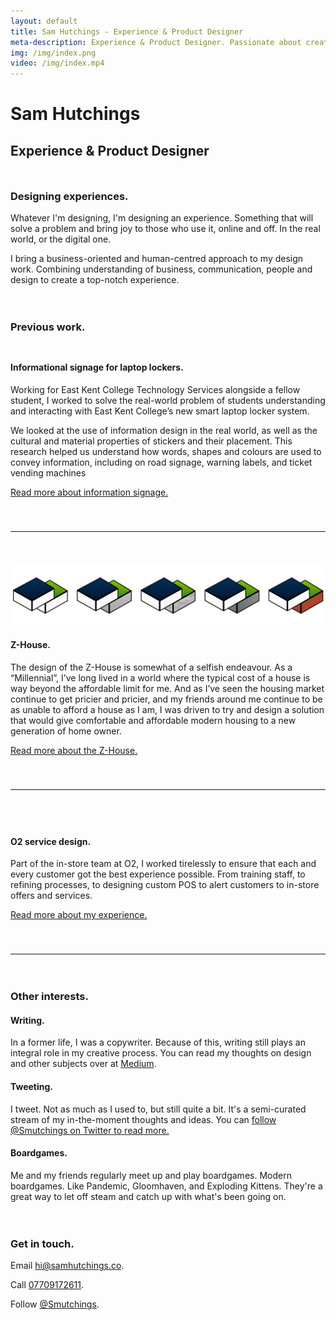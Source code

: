 ```yaml
---
layout: default
title: Sam Hutchings - Experience & Product Designer
meta-description: Experience & Product Designer. Passionate about creating a better world for everyone, through making great products.
img: /img/index.png
video: /img/index.mp4
---
```


<div class="container-fluid remove-all-margin remove-all-padding">
  <div class="row d-flex align-items-center justify-content-center flex-column">
              <h1>Sam Hutchings</h1>
              <h2 class="card-subtitle mb-2 text-muted">Experience & Product Designer</h2>
              <div style="padding: 10px 0px;">
              <h3>Designing experiences.</h3>
                <p>Whatever I'm designing, I'm designing an experience. Something that will solve a problem and bring joy to those who use it, online and off. In the real world, or the digital one.</p>
                <p>I bring a business-oriented and human-centred approach to my design work. Combining understanding of business, communication, people and design to create a top-notch experience.</p>
              </div>
              <div style="padding: 10px 0px;">
              <h3>Previous work.</h3>
                <div style="padding: 10px 0px 40px 0px;">
                  <h4 class="card-subtitle mb-2 text-muted">Informational signage for laptop lockers.</h4>
                  <p>Working for East Kent College Technology Services alongside a fellow student, I worked to solve the real-world problem of students understanding and interacting with East Kent College’s new smart laptop locker system.</p>
                  <p>We looked at the use of information design in the real world, as well as the cultural and material properties of stickers and their placement. This research helped us understand how words, shapes and colours are used to convey information, including on road signage, warning labels, and ticket vending machines</p>
                  <a href="http://samhutchings.co/designer/laptoplockers" class="btn btn-primary">Read more about information signage.</a>
                </div>
                <hr>
                  <div style="padding: 40px 0px;">
                  <img src="/img/z-house-index.png">
                  <h4 class="card-subtitle mb-2 text-muted">Z-House.</h4>
                  <p>The design of the Z-House is somewhat of a selfish endeavour. As a “Millennial”, I’ve long lived in a world where the typical cost of a house is way beyond the affordable limit for me. And as I’ve seen the housing market continue to get pricier and pricier, and my friends around me continue to be as unable to afford a house as I am, I was driven to try and design a solution that would give comfortable and affordable modern housing to a new generation of home owner.</p>
                  <a href="http://samhutchings.co/designer/z-house" class="btn btn-primary">Read more about the Z-House.</a>
                </div>
                <hr>
                <div style="padding: 40px 0px;">
                  <h4 class="card-subtitle mb-2 text-muted">O2 service design.</h4>
                  <p>Part of the in-store team at O2, I worked tirelessly to ensure that each and every customer got the best experience possible. From training staff, to refining processes, to designing custom POS to alert customers to in-store offers and services.</p>
                  <a href="http://samhutchings.co/designer/" class="btn btn-primary">Read more about my experience.</a>
                </div>
                <hr>
              </div>
              <div style="padding: 10px 0px;">
              <h3>Other interests.</h3>
                <h4 class="card-subtitle mb-2 text-muted">Writing.</h4>
                <p>In a former life, I was a copywriter. Because of this, writing still plays an integral role in my creative process. You can read my thoughts on design and other subjects over at <a href="https://www.medium.com/@Smutchings">Medium</a>.</p>
                <h4 class="card-subtitle mb-2 text-muted">Tweeting.</h4>
                <p>I tweet. Not as much as I used to, but still quite a bit. It's a semi-curated stream of my in-the-moment thoughts and ideas. You can <a href="https://www.twitter.com/Smutchings">follow @Smutchings on Twitter to read more.</a></p>
                <h4 class="card-subtitle mb-2 text-muted">Boardgames.</h4>
                <p>Me and my friends regularly meet up and play boardgames. Modern boardgames. Like Pandemic, Gloomhaven, and Exploding Kittens. They're a great way to let off steam and catch up with what's been going on.</p>
              </div>
              <div style="padding: 10px 0px;">
              <h3>Get in touch.</h3>
              <p>Email <a href="mailto:hi@samhutchings.co">hi@samhutchings.co</a>.</p>
              <p>Call <a href="tel:+447709172611">07709172611</a>.</p>
              <p>Follow <a href="https://www.twitter.com/Smutchings">@Smutchings</a>.</p>
              </div>
  </div>
</div>
